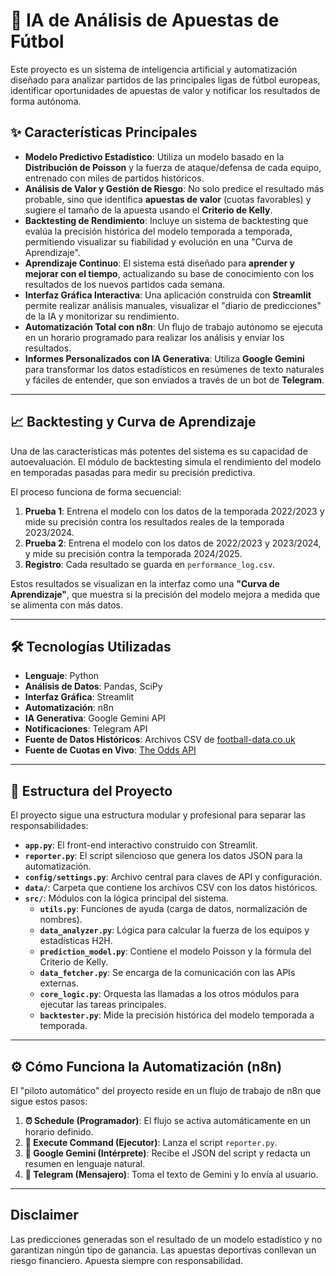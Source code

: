 # 🤖 IA de Análisis de Apuestas de Fútbol

Este proyecto es un sistema de inteligencia artificial y automatización diseñado para analizar partidos de las principales ligas de fútbol europeas, identificar oportunidades de apuestas de valor y notificar los resultados de forma autónoma.

## ✨ Características Principales

-   **Modelo Predictivo Estadístico**: Utiliza un modelo basado en la **Distribución de Poisson** y la fuerza de ataque/defensa de cada equipo, entrenado con miles de partidos históricos.
-   **Análisis de Valor y Gestión de Riesgo**: No solo predice el resultado más probable, sino que identifica **apuestas de valor** (cuotas favorables) y sugiere el tamaño de la apuesta usando el **Criterio de Kelly**.
-   **Backtesting de Rendimiento**: Incluye un sistema de backtesting que evalúa la precisión histórica del modelo temporada a temporada, permitiendo visualizar su fiabilidad y evolución en una "Curva de Aprendizaje".
-   **Aprendizaje Continuo**: El sistema está diseñado para **aprender y mejorar con el tiempo**, actualizando su base de conocimiento con los resultados de los nuevos partidos cada semana.
-   **Interfaz Gráfica Interactiva**: Una aplicación construida con **Streamlit** permite realizar análisis manuales, visualizar el "diario de predicciones" de la IA y monitorizar su rendimiento.
-   **Automatización Total con n8n**: Un flujo de trabajo autónomo se ejecuta en un horario programado para realizar los análisis y enviar los resultados.
-   **Informes Personalizados con IA Generativa**: Utiliza **Google Gemini** para transformar los datos estadísticos en resúmenes de texto naturales y fáciles de entender, que son enviados a través de un bot de **Telegram**.

---
## 📈 Backtesting y Curva de Aprendizaje

Una de las características más potentes del sistema es su capacidad de autoevaluación. El módulo de backtesting simula el rendimiento del modelo en temporadas pasadas para medir su precisión predictiva.

El proceso funciona de forma secuencial:
1.  **Prueba 1**: Entrena el modelo con los datos de la temporada 2022/2023 y mide su precisión contra los resultados reales de la temporada 2023/2024.
2.  **Prueba 2**: Entrena el modelo con los datos de 2022/2023 y 2023/2024, y mide su precisión contra la temporada 2024/2025.
3.  **Registro**: Cada resultado se guarda en `performance_log.csv`.

Estos resultados se visualizan en la interfaz como una **"Curva de Aprendizaje"**, que muestra si la precisión del modelo mejora a medida que se alimenta con más datos.

---
## 🛠️ Tecnologías Utilizadas

-   **Lenguaje**: Python
-   **Análisis de Datos**: Pandas, SciPy
-   **Interfaz Gráfica**: Streamlit
-   **Automatización**: n8n
-   **IA Generativa**: Google Gemini API
-   **Notificaciones**: Telegram API
-   **Fuente de Datos Históricos**: Archivos CSV de [football-data.co.uk](http://football-data.co.uk/)
-   **Fuente de Cuotas en Vivo**: [The Odds API](https://the-odds-api.com/)

---
## 📂 Estructura del Proyecto

El proyecto sigue una estructura modular y profesional para separar las responsabilidades:

-   **`app.py`**: El front-end interactivo construido con Streamlit.
-   **`reporter.py`**: El script silencioso que genera los datos JSON para la automatización.
-   **`config/settings.py`**: Archivo central para claves de API y configuración.
-   **`data/`**: Carpeta que contiene los archivos CSV con los datos históricos.
-   **`src/`**: Módulos con la lógica principal del sistema.
    -   **`utils.py`**: Funciones de ayuda (carga de datos, normalización de nombres).
    -   **`data_analyzer.py`**: Lógica para calcular la fuerza de los equipos y estadísticas H2H.
    -   **`prediction_model.py`**: Contiene el modelo Poisson y la fórmula del Criterio de Kelly.
    -   **`data_fetcher.py`**: Se encarga de la comunicación con las APIs externas.
    -   **`core_logic.py`**: Orquesta las llamadas a los otros módulos para ejecutar las tareas principales.
    -   **`backtester.py`**: Mide la precisión histórica del modelo temporada a temporada.

---
## ⚙️ Cómo Funciona la Automatización (n8n)

El "piloto automático" del proyecto reside en un flujo de trabajo de n8n que sigue estos pasos:

1.  **⏰ Schedule (Programador)**: El flujo se activa automáticamente en un horario definido.
2.  **🐍 Execute Command (Ejecutor)**: Lanza el script `reporter.py`.
3.  **🤖 Google Gemini (Intérprete)**: Recibe el JSON del script y redacta un resumen en lenguaje natural.
4.  **📱 Telegram (Mensajero)**: Toma el texto de Gemini y lo envía al usuario.

---

## Disclaimer

Las predicciones generadas son el resultado de un modelo estadístico y no garantizan ningún tipo de ganancia. Las apuestas deportivas conllevan un riesgo financiero. Apuesta siempre con responsabilidad.